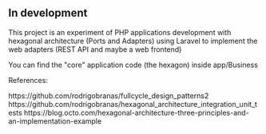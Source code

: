 ## In development

<p>This project is an experiment of  PHP applications development with hexagonal architecture (Ports and Adapters) using Laravel to implement the web adapters (REST API and maybe a web frontend)</p>

<p>You can find the "core" application code (the hexagon) inside app/Business</p>

<p>References:</p>
https://github.com/rodrigobranas/fullcycle_design_patterns2
https://github.com/rodrigobranas/hexagonal_architecture_integration_unit_tests
https://blog.octo.com/hexagonal-architecture-three-principles-and-an-implementation-example